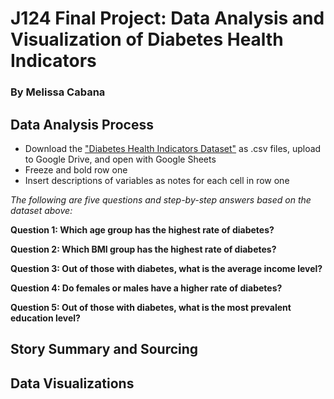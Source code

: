 # J124 Final Project: Data Analysis and Visualization of Diabetes Health Indicators
### By Melissa Cabana
## Data Analysis Process
* Download the ["Diabetes Health Indicators Dataset"](https://docs.google.com/spreadsheets/d/1WJPAhUcL1bI6ilt2nX3dlz3LWssY-z3rVvXJrZ6b9TU/edit?usp=sharing) as .csv files, upload to Google Drive, and open with Google Sheets
* Freeze and bold row one
* Insert descriptions of variables as notes for each cell in row one

*The following are five questions and step-by-step answers based on the dataset above:*

**Question 1: Which age group has the highest rate of diabetes?**

**Question 2: Which BMI group has the highest rate of diabetes?**

**Question 3: Out of those with diabetes, what is the average income level?**

**Question 4: Do females or males have a higher rate of diabetes?**

**Question 5: Out of those with diabetes, what is the most prevalent education level?**

## Story Summary and Sourcing
## Data Visualizations
